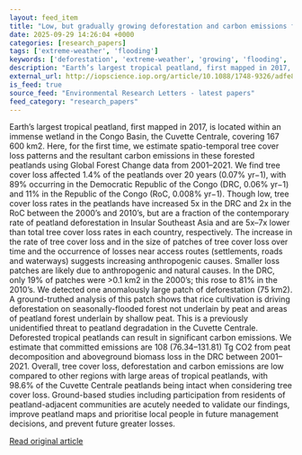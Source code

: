 ```yaml
---
layout: feed_item
title: "Low, but gradually growing deforestation and carbon emissions from the Cuvette Centrale peatlands, 2001–2021"
date: 2025-09-29 14:26:04 +0000
categories: [research_papers]
tags: ['extreme-weather', 'flooding']
keywords: ['deforestation', 'extreme-weather', 'growing', 'flooding', 'gradually']
description: "Earth’s largest tropical peatland, first mapped in 2017, is located within an immense wetland in the Congo Basin, the Cuvette Centrale, covering 167 600 km2"
external_url: http://iopscience.iop.org/article/10.1088/1748-9326/adfe81
is_feed: true
source_feed: "Environmental Research Letters - latest papers"
feed_category: "research_papers"
---
```


Earth’s largest tropical peatland, first mapped in 2017, is located within an immense wetland in the Congo Basin, the Cuvette Centrale, covering 167 600 km2. Here, for the first time, we estimate spatio-temporal tree cover loss patterns and the resultant carbon emissions in these forested peatlands using Global Forest Change data from 2001–2021. We find tree cover loss affected 1.4% of the peatlands over 20 years (0.07% yr−1), with 89% occurring in the Democratic Republic of the Congo (DRC, 0.06% yr−1) and 11% in the Republic of the Congo (RoC, 0.008% yr−1). Though low, tree cover loss rates in the peatlands have increased 5x in the DRC and 2x in the RoC between the 2000’s and 2010’s, but are a fraction of the contemporary rate of peatland deforestation in Insular Southeast Asia and are 5x–7x lower than total tree cover loss rates in each country, respectively. The increase in the rate of tree cover loss and in the size of patches of tree cover loss over time and the occurrence of losses near access routes (settlements, roads and waterways) suggests increasing anthropogenic causes. Smaller loss patches are likely due to anthropogenic and natural causes. In the DRC, only 19% of patches were >0.1 km2 in the 2000’s; this rose to 81% in the 2010’s. We detected one anomalously large patch of deforestation (75 km2). A ground-truthed analysis of this patch shows that rice cultivation is driving deforestation on seasonally-flooded forest not underlain by peat and areas of peatland forest underlain by shallow peat. This is a previously unidentified threat to peatland degradation in the Cuvette Centrale. Deforested tropical peatlands can result in significant carbon emissions. We estimate that committed emissions are 108 (76.34–131.81) Tg CO2 from peat decomposition and aboveground biomass loss in the DRC between 2001–2021. Overall, tree cover loss, deforestation and carbon emissions are low compared to other regions with large areas of tropical peatlands, with 98.6% of the Cuvette Centrale peatlands being intact when considering tree cover loss. Ground-based studies including participation from residents of peatland-adjacent communities are acutely needed to validate our findings, improve peatland maps and prioritise local people in future management decisions, and prevent future greater losses.

[Read original article](http://iopscience.iop.org/article/10.1088/1748-9326/adfe81)
